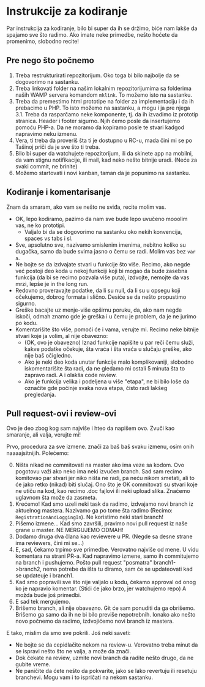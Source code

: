 # Instrukcije za kodiranje
Par instrukcija za kodiranje, bilo bi super da ih se držimo, biće nam lakše da spajamo sve što radimo.
Ako imate neke primedbe, nešto hoćete da promenimo, slobodno recite!
## Pre nego što počnemo
1. Treba restrukturirati repozitorijum. Oko toga bi bilo najbolje da se dogovorimo na sastanku.  
2. Treba linkovati folder na našim lokalnim repozitorijumima sa folderima naših WAMP servera komandom `mklink`. To možemo isto na sastanku.
3. Treba da premestimo html prototipe na folder za implementaciju i da ih prebacimo u PHP. To isto možemo na sastanku, a mogu i ja pre njega  
  3.1. Treba da rasparčamo neke komponente, tj. da ih izvadimo iz prototip stranica. Header i footer sigurno. Njih ćemo posle da insertujemo pomoću PHP-a. Da ne moramo da kopiramo posle te stvari kadgod napravimo neku izmenu.
4. Vera, ti treba da proveriš šta ti je dostupno u RC-u, mada čini mi se po Tašinoj priči da je sve što ti treba.
5. Bilo bi super da watchujete repozitorijum, ili da skinete app na mobilni, da vam stignu notifikacije, ili mail, kad neko nešto bitnije uradi. (Neće za svaki commit, ne brinite)
6. Možemo startovati i novi kanban, taman da je popunimo na sastanku.
## Kodiranje i komentarisanje
Znam da smaram, ako vam se nešto ne sviđa, recite molim vas.
- OK, lepo kodiramo, pazimo da nam sve bude lepo uvučeno mooolim vas, ne ko prototipi.
	- Valjalo bi da se dogovorimo na sastanku oko nekih konvencija, spaces vs tabs i sl.
- Sve, apsolutno sve, nazivamo smislenim imenima, nebitno koliko su dugačka, samo da bude svima jasno o čemu se radi. Molim vas bez `var a`.
- Ne bojte se da izdvajate stvari u funkcije što više. Recimo, ako negde već postoji deo koda u nekoj funkciji koji bi mogao da bude zasebna funkcija (da bi se recimo pozvala više puta), izdvojte, nemojte da vas mrzi, lepše je in the long run.
- Redovno proveravajte podatke, da li su null, da li su u opsegu koji očekujemo, dobrog formata i slično. Desiće se da nešto propustimo sigurno.
- Greške bacajte uz menje-više opširnu poruku, da, ako nam negde iskoči, odmah znamo gde je greška i u čemu je problem, da je ne jurimo po kodu.
- Komentarišite što više, pomoći će i vama, verujte mi. Recimo neke bitnije stvari koje ja volim, al nije obavezno:
	- (OK, ovo je obavezno) Iznad funkcije napišite u par reči čemu služi, kakve podatke očekuje, šta vraća i šta vraća u slučaju greške, ako nije baš očigledno.
	- Ako je neki deo koda unutar funkcije malo komplikovaniji, slobodno iskomentarišite šta radi, da ne gledamo mi ostali 5 minuta šta to zapravo radi. A i olakša code review.
	- Ako je funkcija velika i podeljena u više "etapa", ne bi bilo loše da označite gde počinje svaka nova etapa, čisto radi lakšeg pregledanja.
## Pull request-ovi i review-ovi
Ovo je deo zbog kog sam najviše i hteo da napišem ovo. Zvuči kao smaranje, ali valja, verujte mi!  
  
Prvo, procedura za sve izmene. znači za baš baš svaku izmenu, osim onih naaaajsitnijih. Polećemo:  
  
0. Ništa nikad ne commitovati na master ako ima veze sa kodom. Ovo pogotovu važi ako neko ima neki izvučen branch.
Sad sam recimo komitovao par stvari jer niko ništa ne radi, pa neću nikom smetati, ali to će jako retko (nikad) biti slučaj.
Ono što je OK commitovati su stvari koje ne utiču na kod, kao recimo .doc fajlovi ili neki upload slika. Znaćemo uglavnom šta može da zasmeta.
1. Krećemo! Kad smo uzeli neki task da radimo, izdvajamo novi branch iz aktuelnog mastera. Nazivamo ga po tome šta radimo (Recimo: `RegistrationAndLoggingIn`). Ne koristimo neki stari branch!
2. Pišemo izmene... Kad smo završili, pravimo novi pull request iz naše grane u master. NE MERGUJEMO ODMAH!
3. Dodamo druga dva člana kao reviewere u PR. (Negde sa desne strane ima reviewers, čini mi se...)
4. E, sad, čekamo trpimo sve primedbe. Verovatno najviše od mene. U vidu komentara na strani PR-a. Kad napravimo izmene, samo ih commitujemo na branch i pushujemo. Pošto pull request "posmatra" branch1->branch2, nema potrebe da išta tu diramo, sam će se updateovati kad se updateuje i branch1.
5. Kad smo popravili sve što nije valjalo u kodu, čekamo approval od onog ko je napravio komentar. (Stići će jako brzo, jer watchujemo repo) A možda bude još primedbi.
6. E sad tek mergujemo.
7. Brišemo branch, ali nije obavezno. Git će sam ponuditi da ga obrišemo. Brišemo ga samo da ih ne bi bilo previše nepotrebnih. Ionako ako nešto novo počnemo da radimo, izdvojićemo novi branch iz mastera.

E tako, mislim da smo sve pokrili. Još neki saveti:
- Ne bojte se da cepidlačite nekom na review-u. Verovatno treba minut da se ispravi nešto što ne valja, a može da znači.
- Dok čekate na review, uzmite novi branch da radite nešto drugo, da ne gubite vreme.
- Ne paničite da ćete nešto da pokvarite, jako se lako revertuju ili resetuju branchevi. Mogu vam i to ispričati na nekom sastanku.



